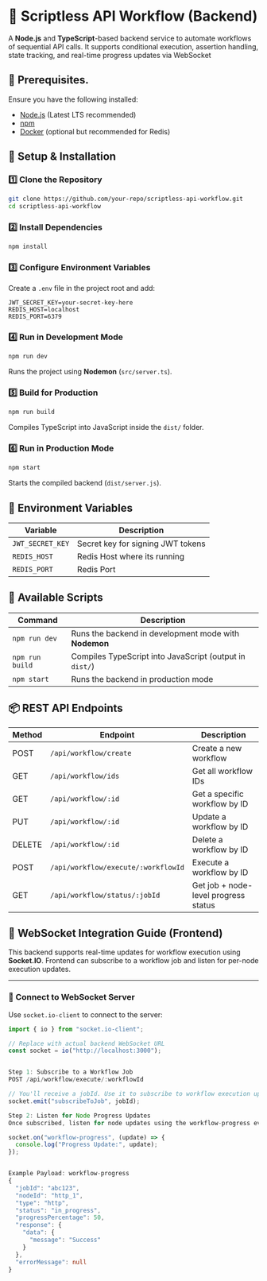 # 🚀 Scriptless API Workflow (Backend)

A **Node.js** and **TypeScript**-based backend service to automate workflows of sequential API calls. It supports conditional execution, assertion handling, state tracking, and real-time progress updates via WebSocket



## 🔧 Prerequisites.

Ensure you have the following installed:

- [Node.js](https://nodejs.org/) (Latest LTS recommended)
- [npm](https://www.npmjs.com/) 
- [Docker](https://www.docker.com/) (optional but recommended for Redis)

## 🚀 Setup & Installation

### 1️⃣ Clone the Repository

```sh
git clone https://github.com/your-repo/scriptless-api-workflow.git
cd scriptless-api-workflow
```

### 2️⃣ Install Dependencies

```sh
npm install
```

### 3️⃣ Configure Environment Variables

Create a `.env` file in the project root and add:

```env
JWT_SECRET_KEY=your-secret-key-here
REDIS_HOST=localhost
REDIS_PORT=6379
```

### 4️⃣ Run in Development Mode

```sh
npm run dev
```

Runs the project using **Nodemon** (`src/server.ts`).

### 5️⃣ Build for Production

```sh
npm run build
```

Compiles TypeScript into JavaScript inside the `dist/` folder.

### 6️⃣ Run in Production Mode

```sh
npm start
```

Starts the compiled backend (`dist/server.js`).

## 🔑 Environment Variables

| Variable         | Description                                |
| ---------------- | ------------------------------------------ |
| `JWT_SECRET_KEY` | Secret key for signing JWT tokens          |
| `REDIS_HOST`     | Redis Host where its running                            |
| `REDIS_PORT`     | Redis Port          |

## 📜 Available Scripts

| Command         | Description                                             |
| --------------- | ------------------------------------------------------- |
| `npm run dev`   | Runs the backend in development mode with **Nodemon**   |
| `npm run build` | Compiles TypeScript into JavaScript (output in `dist/`) |
| `npm start`     | Runs the backend in production mode                     |


## 📦 REST API Endpoints

| Method | Endpoint                          | Description                          |
|--------|-----------------------------------|--------------------------------------|
| POST   | `/api/workflow/create`            | Create a new workflow                |
| GET    | `/api/workflow/ids`               | Get all workflow IDs                 |
| GET    | `/api/workflow/:id`               | Get a specific workflow by ID        |
| PUT    | `/api/workflow/:id`               | Update a workflow by ID              |
| DELETE | `/api/workflow/:id`               | Delete a workflow by ID              |
| POST   | `/api/workflow/execute/:workflowId` | Execute a workflow by ID           |
| GET    | `/api/workflow/status/:jobId`     | Get job + node-level progress status |

## 🔌 WebSocket Integration Guide (Frontend)

This backend supports real-time updates for workflow execution using **Socket.IO**. Frontend can subscribe to a workflow job and listen for per-node execution updates.

---

### 📡 Connect to WebSocket Server

Use `socket.io-client` to connect to the server:

```ts
import { io } from "socket.io-client";

// Replace with actual backend WebSocket URL
const socket = io("http://localhost:3000");


Step 1: Subscribe to a Workflow Job
POST /api/workflow/execute/:workflowId

// You'll receive a jobId. Use it to subscribe to workflow execution updates:
socket.emit("subscribeToJob", jobId);

Step 2: Listen for Node Progress Updates
Once subscribed, listen for node updates using the workflow-progress event:

socket.on("workflow-progress", (update) => {
  console.log("Progress Update:", update);
});


Example Payload: workflow-progress
{
  "jobId": "abc123",
  "nodeId": "http_1",
  "type": "http",
  "status": "in_progress",
  "progressPercentage": 50,
  "response": {
    "data": {
      "message": "Success"
    }
  },
  "errorMessage": null
}

